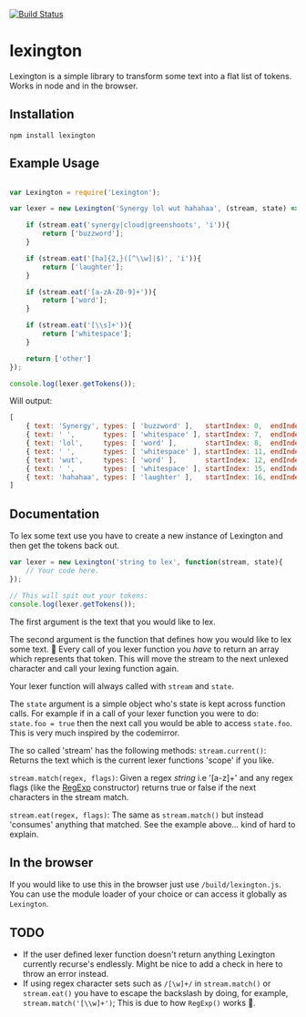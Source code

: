 [![Build Status](https://travis-ci.org/mattvagni/lexington.svg?branch=master)](https://travis-ci.org/mattvagni/lexington) 
# lexington
Lexington is a simple library to transform some text into a flat list of tokens. 
Works in node and in the browser.

## Installation
`npm install lexington`

## Example Usage
```js

var Lexington = require('Lexington');

var lexer = new Lexington('Synergy lol wut hahahaa', (stream, state) => {

    if (stream.eat('synergy|cloud|greenshoots', 'i')){
        return ['buzzword'];
    }

    if (stream.eat('[ha]{2,}([^\\w]|$)', 'i')){
        return ['laughter'];
    }

    if (stream.eat('[a-zA-Z0-9]+')){
        return ['word'];
    }

    if (stream.eat('[\\s]+')){
        return ['whitespace'];
    }

    return ['other']
});

console.log(lexer.getTokens());

```

Will output:

```js
[
    { text: 'Synergy', types: [ 'buzzword' ],   startIndex: 0,  endIndex: 6  },
    { text: ' ',       types: [ 'whitespace' ], startIndex: 7,  endIndex: 7  },
    { text: 'lol',     types: [ 'word' ],       startIndex: 8,  endIndex: 10 },
    { text: ' ',       types: [ 'whitespace' ], startIndex: 11, endIndex: 11 },
    { text: 'wut',     types: [ 'word' ],       startIndex: 12, endIndex: 14 },
    { text: ' ',       types: [ 'whitespace' ], startIndex: 15, endIndex: 15 },
    { text: 'hahahaa', types: [ 'laughter' ],   startIndex: 16, endIndex: 22 }
]
```

## Documentation

To lex some text use you have to create a new instance of Lexington and then get the tokens back out.
```js
var lexer = new Lexington('string to lex', function(stream, state){
    // Your code here.
});

// This will spit out your tokens:
console.log(lexer.getTokens()); 
```
The first argument is the text that you would like to lex.

The second argument is the function that defines how you would like to lex some text. 
:loudspeaker: Every call of you lexer function you _have_ to return an array which represents that token. This will move the stream to the next unlexed character and call your lexing function again.

Your lexer function will always called with `stream` and `state`.

The `state` argument is a simple object who's state is kept across function calls. For example if in a call of your lexer function you were to do: `state.foo = true` then the next call you would be able to access `state.foo`. This is very much inspired by the codemirror.

The so called 'stream' has the following methods:
`stream.current()`:
Returns the text which is the current lexer functions 'scope' if you like.

`stream.match(regex, flags)`:
Given a regex _string_ i.e '[a-z]+' and any regex flags (like the [RegExp](https://developer.mozilla.org/en/docs/Web/JavaScript/Reference/Global_Objects/RegExp) constructor) returns true or false if the next characters in the stream match.

`stream.eat(regex, flags)`:
The same as `stream.match()` but instead 'consumes' anything that matched. See the example above... kind of hard to explain.


## In the browser
If you would like to use this in the browser just use `/build/lexington.js`. You can use the module loader of your choice or can access it globally as `Lexington`.

## TODO
- If the user defined lexer function doesn't return anything Lexington currently recurse's endlessly. Might be nice to add a check in here to throw an error instead.
- If using regex character sets such as `/[\w]+/` in `stream.match()` or `stream.eat()` you have to escape the backslash by doing, for example, `stream.match('[\\w]+')`; This is due to how `RegExp()` works :poop:.



